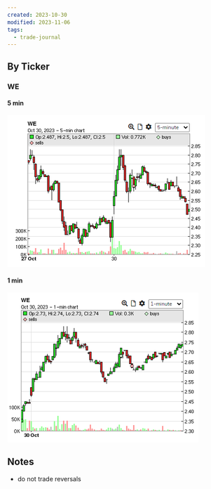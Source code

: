 ```yaml
---
created: 2023-10-30
modified: 2023-11-06
tags:
  - trade-journal
---
```

## By Ticker
### WE
#### 5 min
![Pasted image 20231106120108](../../../../../3RESOURCES/PUBLIC%20ASSETS/Pasted%20image%2020231106120108.png)
#### 1 min
![Pasted image 20231106120115](../../../../../3RESOURCES/PUBLIC%20ASSETS/Pasted%20image%2020231106120115.png)

## Notes
- do not trade reversals